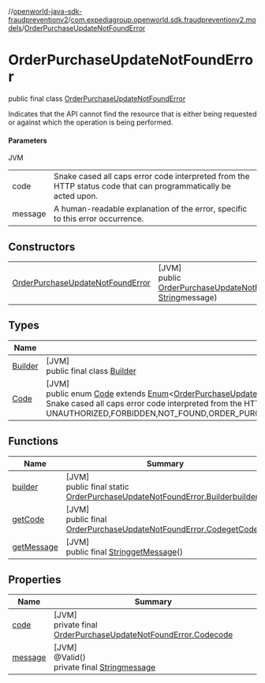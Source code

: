 //[openworld-java-sdk-fraudpreventionv2](../../../index.md)/[com.expediagroup.openworld.sdk.fraudpreventionv2.models](../index.md)/[OrderPurchaseUpdateNotFoundError](index.md)

# OrderPurchaseUpdateNotFoundError

public final class [OrderPurchaseUpdateNotFoundError](index.md)

Indicates that the API cannot find the resource that is either being requested or against which the operation is being performed.

#### Parameters

JVM

| | |
|---|---|
| code | Snake cased all caps error code interpreted from the HTTP status code that can programmatically be acted upon. |
| message | A human-readable explanation of the error, specific to this error occurrence. |

## Constructors

| | |
|---|---|
| [OrderPurchaseUpdateNotFoundError](-order-purchase-update-not-found-error.md) | [JVM]<br>public [OrderPurchaseUpdateNotFoundError](index.md)[OrderPurchaseUpdateNotFoundError](-order-purchase-update-not-found-error.md)([OrderPurchaseUpdateNotFoundError.Code](-code/index.md)code, [String](https://docs.oracle.com/javase/8/docs/api/java/lang/String.html)message) |

## Types

| Name | Summary |
|---|---|
| [Builder](-builder/index.md) | [JVM]<br>public final class [Builder](-builder/index.md) |
| [Code](-code/index.md) | [JVM]<br>public enum [Code](-code/index.md) extends [Enum](https://docs.oracle.com/javase/8/docs/api/java/lang/Enum.html)&lt;[OrderPurchaseUpdateNotFoundError.Code](-code/index.md)&gt;<br>Snake cased all caps error code interpreted from the HTTP status code that can programmatically be acted upon. Values: UNAUTHORIZED,FORBIDDEN,NOT_FOUND,ORDER_PURCHASE_UPDATE_NOT_FOUND,TOO_MANY_REQUESTS,INTERNAL_SERVER_ERROR,BAD_GATEWAY,RETRYABLE_ORDER_PURCHASE_SCREEN_FAILURE,RETRYABLE_ORDER_PURCHASE_UPDATE_FAILURE,GATEWAY_TIMEOUT,BAD_REQUEST |

## Functions

| Name | Summary |
|---|---|
| [builder](builder.md) | [JVM]<br>public final static [OrderPurchaseUpdateNotFoundError.Builder](-builder/index.md)[builder](builder.md)() |
| [getCode](get-code.md) | [JVM]<br>public final [OrderPurchaseUpdateNotFoundError.Code](-code/index.md)[getCode](get-code.md)() |
| [getMessage](get-message.md) | [JVM]<br>public final [String](https://docs.oracle.com/javase/8/docs/api/java/lang/String.html)[getMessage](get-message.md)() |

## Properties

| Name | Summary |
|---|---|
| [code](index.md#-1000770119%2FProperties%2F-1883119931) | [JVM]<br>private final [OrderPurchaseUpdateNotFoundError.Code](-code/index.md)[code](index.md#-1000770119%2FProperties%2F-1883119931) |
| [message](index.md#-1711190611%2FProperties%2F-1883119931) | [JVM]<br>@Valid()<br>private final [String](https://docs.oracle.com/javase/8/docs/api/java/lang/String.html)[message](index.md#-1711190611%2FProperties%2F-1883119931) |
